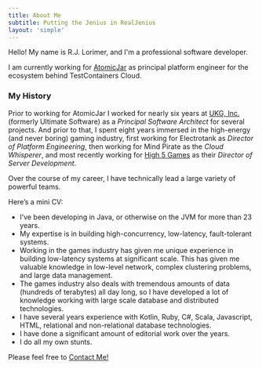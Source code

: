 ```yaml
---
title: About Me
subtitle: Putting the Jenius in RealJenius
layout: 'simple'
---
```


Hello! My name is R.J. Lorimer, and I'm a professional software developer.

I am currently working for  [AtomicJar](https://atomicjar.com) as principal platform engineer for the ecosystem behind TestContainers Cloud.

### My History

Prior to working for AtomicJar I worked for nearly six years at [UKG, Inc.](http://ukg.com) (formerly Ultimate Software) as a *Principal Software Architect* for several projects. And prior to that, I spent eight years immersed in the high-energy (and never boring) gaming industry, first working for Electrotank as *Director of Platform Engineering*, then working for Mind Pirate as the *Cloud Whisperer*, and most recently working for [High 5 Games](http://www.high5games.com) as their *Director of Server Development*.

Over the course of my career, I have technically lead a large variety of powerful teams.

Here’s a mini CV:

* I’ve been developing in Java, or otherwise on the JVM for more than 23 years.
* My expertise is in building high-concurrency, low-latency, fault-tolerant systems.
* Working in the games industry has given me unique experience in building low-latency systems at significant scale. This has given me valuable knowledge in low-level network, complex clustering problems, and large data management.
* The games industry also deals with tremendous amounts of data (hundreds of terabytes) all day long, so I have developed a lot of knowledge working with large scale database and distributed technologies.
* I have several years experience with Kotlin, Ruby, C#, Scala, Javascript, HTML, relational and non-relational database technologies.
* I have done a significant amount of editorial work over the years.
* I do all my own stunts.

Please feel free to [Contact Me!](/contact)
